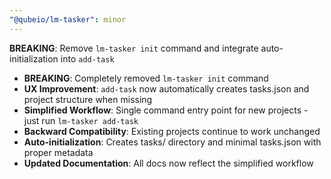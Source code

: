 ```yaml
---
"@qubeio/lm-tasker": minor
---
```


**BREAKING**: Remove `lm-tasker init` command and integrate auto-initialization into `add-task`

- **BREAKING**: Completely removed `lm-tasker init` command
- **UX Improvement**: `add-task` now automatically creates tasks.json and project structure when missing
- **Simplified Workflow**: Single command entry point for new projects - just run `lm-tasker add-task`
- **Backward Compatibility**: Existing projects continue to work unchanged
- **Auto-initialization**: Creates tasks/ directory and minimal tasks.json with proper metadata
- **Updated Documentation**: All docs now reflect the simplified workflow
